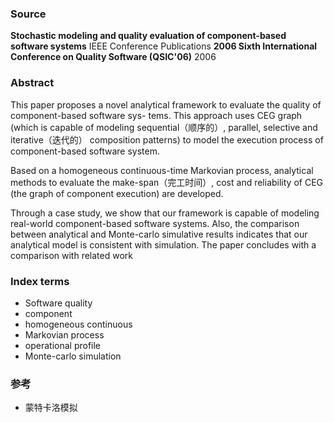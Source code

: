 ### Source

**Stochastic modeling and quality evaluation of component-based software systems**
IEEE Conference Publications
**2006 Sixth International Conference on Quality Software (QSIC'06)**
2006

### Abstract

This paper proposes a novel analytical framework to evaluate the quality of component-based software sys- tems. This approach uses CEG graph (which is capable of modeling sequential（顺序的）, parallel, selective and iterative（迭代的） composition patterns) to model the execution process of component-based software system. 

Based on a homogeneous continuous-time Markovian process, analytical methods to evaluate the make-span（完工时间）, cost and reliability of CEG (the graph of component execution) are developed. 

Through a case study, we show that our framework is capable of modeling real-world component-based software systems. Also, the comparison between analytical and Monte-carlo simulative results indicates that our analytical model is consistent with simulation. The paper concludes with a comparison with related work

### Index terms

* Software quality
* component
* homogeneous continuous
* Markovian process
* operational profile
* Monte-carlo simulation

### 参考

* 蒙特卡洛模拟